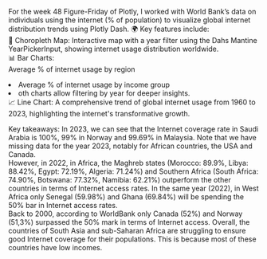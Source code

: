 For the week 48 Figure-Friday of Plotly, I worked with World Bank’s data on individuals using the internet (% of population) to visualize global internet distribution trends using Plotly Dash. 🌍
Key features include: <br>
📌 Choropleth Map: Interactive map with a year filter using the Dahs Mantine YearPickerInput, showing internet usage distribution worldwide. <br>
📊 Bar Charts: <br>
Average % of internet usage by region 
<li>Average % of internet usage by income group
<li>oth charts allow filtering by year for deeper insights. <br>
📈 Line Chart: A comprehensive trend of global internet usage from 1960 to 2023, highlighting the internet's transformative growth. <br>

Key takeaways:
In 2023, we can see that the Internet coverage rate in Saudi Arabia is 100%, 99% in Norway and 99.69% in Malaysia. Note that we have missing data for the year 2023, notably for African countries, the USA and Canada. <br>
However, in 2022, in Africa, the Maghreb states (Morocco: 89.9%, Libya: 88.42%, Egypt: 72.19%, Algeria: 71.24%) and Southern Africa (South Africa: 74.90%, Botswana: 77.32%, Namibia: 62.21%) outperform the other countries in terms of Internet access rates. In the same year (2022), in West Africa only Senegal (59.98%) and Ghana (69.84%) will be spending the 50% bar in Internet access rates. <br>
Back to 2000, according to WorldBank only Canada (52%) and Norway (51,3%) surpassed the 50% mark in terms of Internet access. 
Overall, the countries of South Asia and sub-Saharan Africa are struggling to ensure good Internet coverage for their populations. This is because most of these countries have low incomes.

